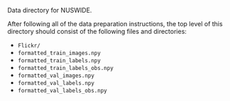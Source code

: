 Data directory for NUSWIDE.

After following all of the data preparation instructions, the top level of this directory should consist of the following files and directories:
* `Flickr/`
* `formatted_train_images.npy`
* `formatted_train_labels.npy`
* `formatted_train_labels_obs.npy`
* `formatted_val_images.npy`
* `formatted_val_labels.npy`
* `formatted_val_labels_obs.npy`
